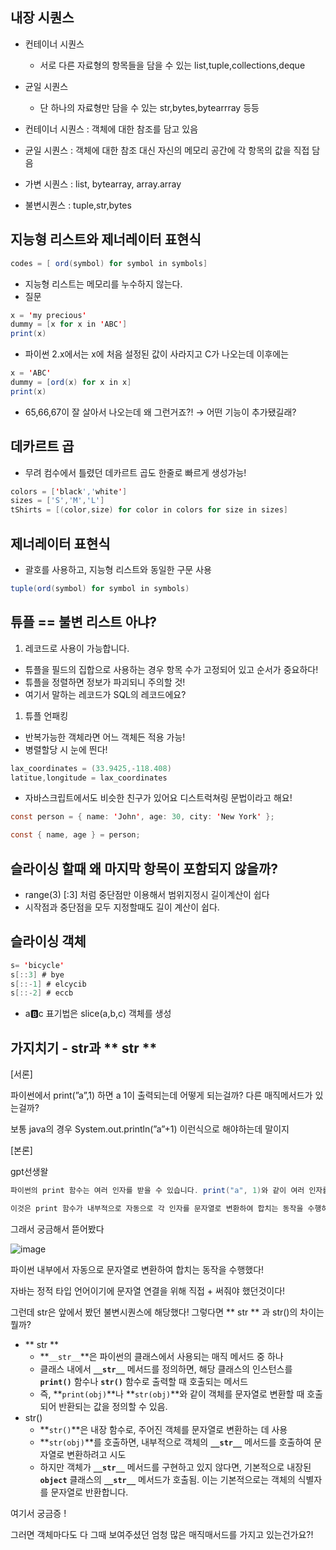 ## 내장 시퀀스

- 컨테이너 시퀀스
  - 서로 다른 자료형의 항목들을 담을 수 있는 list,tuple,collections,deque
- 균일 시퀀스

  - 단 하나의 자료형만 담을 수 있는 str,bytes,bytearrray 등등

- 컨테이너 시퀀스 : 객체에 대한 참조를 담고 있음
- 균일 시퀀스 : 객체에 대한 참조 대신 자신의 메모리 공간에 각 항목의 값을 직접 담음

- 가변 시퀀스 : list, bytearray, array.array
- 불변시퀀스 : tuple,str,bytes

## 지능형 리스트와 제너레이터 표현식

```java
codes = [ ord(symbol) for symbol in symbols]
```

- 지능형 리스트는 메모리를 누수하지 않는다.
- 질문

```java
x = 'my precious'
dummy = [x for x in 'ABC']
print(x)
```

- 파이썬 2.x에서는 x에 처음 설정된 값이 사라지고 C가 나오는데 이후에는

```java
x = 'ABC'
dummy = [ord(x) for x in x]
print(x)
```

- 65,66,67이 잘 살아서 나오는데 왜 그런거죠?! → 어떤 기능이 추가됐길래?

## 데카르트 곱

- 무려 컴수에서 틀렸던 데카르트 곱도 한줄로 빠르게 생성가능!

```java
colors = ['black','white']
sizes = ['S','M','L']
tShirts = [(color,size) for color in colors for size in sizes]
```

## 제너레이터 표현식

- 괄호를 사용하고, 지능형 리스트와 동일한 구문 사용

```java
tuple(ord(symbol) for symbol in symbols)
```

## 튜플 == 불변 리스트 아냐?

1. 레코드로 사용이 가능합니다.

- 튜플을 필드의 집합으로 사용하는 경우 항목 수가 고정되어 있고 순서가 중요하다!
- 튜플을 정렬하면 정보가 파괴되니 주의할 것!
- 여기서 말하는 레코드가 SQL의 레코드에요?

1. 튜플 언패킹

- 반복가능한 객체라면 어느 객체든 적용 가능!
- 병렬할당 시 눈에 띈다!

```java
lax_coordinates = (33.9425,-118.408)
latitue,longitude = lax_coordinates
```

- 자바스크립트에서도 비슷한 친구가 있어요 디스트럭쳐링 문법이라고 해요!

```java
const person = { name: 'John', age: 30, city: 'New York' };

const { name, age } = person;
```

## 슬라이싱 할때 왜 마지막 항목이 포함되지 않을까?

- range(3) [:3] 처럼 중단점만 이용해서 범위지정시 길이계산이 쉽다
- 시작점과 중단점을 모두 지정할때도 길이 계산이 쉽다.

## 슬라이싱 객체

```java
s= 'bicycle'
s[::3] # bye
s[::-1] # elcycib
s[::-2] # eccb
```

- a:b:c 표기법은 slice(a,b,c) 객체를 생성

## 가지치기 - str과 ** str **

[서론]

파이썬에서 print(”a”,1) 하면 a 1이 출력되는데 어떻게 되는걸까? 다른 매직메서드가 있는걸까?

보통 java의 경우 System.out.println(”a”+1) 이런식으로 해야하는데 말이지

[본론]

gpt선생왈

```java
파이썬의 print 함수는 여러 인자를 받을 수 있습니다. print("a", 1)와 같이 여러 인자를 전달하면, 각 인자를 공백으로 구분하여 출력합니다. 따라서 이 경우 "a 1"이 출력됩니다.

이것은 print 함수가 내부적으로 자동으로 각 인자를 문자열로 변환하여 합치는 동작을 수행하기 때문입니다. 즉, print("a", 1)은 실제로 print("a" + " " + str(1))로 처리됩니다.
```

그래서 궁금해서 뜯어봤다

![image](https://github.com/JjungminLee/JjungMinStudy/assets/85864699/7c6a8b3b-b2f1-4445-8b1e-e8dcffca0986)

파이썬 내부에서 자동으로 문자열로 변환하여 합치는 동작을 수행했다!

자바는 정적 타입 언어이기에 문자열 연결을 위해 직접 + 써줘야 했던것이다!

그런데 str은 앞에서 봤던 불변시퀀스에 해당했다! 그렇다면 ** str ** 과 str()의 차이는 뭘까?

- ** str **
  - **`__str__`**은 파이썬의 클래스에서 사용되는 매직 메서드 중 하나
  - 클래스 내에서 **`__str__`** 메서드를 정의하면, 해당 클래스의 인스턴스를 **`print()`** 함수나 **`str()`** 함수로 출력할 때 호출되는 메서드
  - 즉, **`print(obj)`**나 **`str(obj)`**와 같이 객체를 문자열로 변환할 때 호출되어 반환되는 값을 정의할 수 있음.
- str()
  - **`str()`**은 내장 함수로, 주어진 객체를 문자열로 변환하는 데 사용
  - **`str(obj)`**를 호출하면, 내부적으로 객체의 **`__str__`** 메서드를 호출하여 문자열로 변환하려고 시도
  - 하지만 객체가 **`__str__`** 메서드를 구현하고 있지 않다면, 기본적으로 내장된 **`object`** 클래스의 **`__str__`** 메서드가 호출됨. 이는 기본적으로는 객체의 식별자를 문자열로 반환합니다.

여기서 궁금증 !

그러면 객체마다도 다 그때 보여주셨던 엄청 많은 매직매서드를 가지고 있는건가요?!

